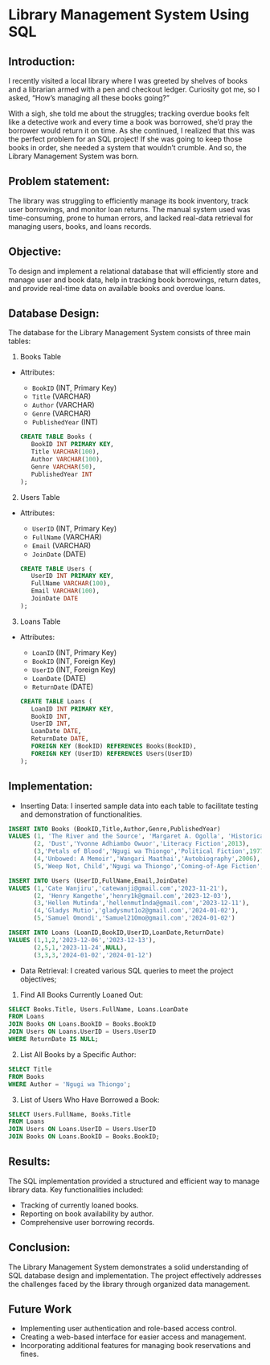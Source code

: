 # Library Management System Using SQL 

## Introduction:
I recently visited a local library where I was greeted by shelves of books and a librarian armed with a pen and checkout ledger. Curiosity got me, so I asked, “How’s managing all these books going?”

With a sigh, she told me about the struggles; tracking overdue books felt like a detective work and every time a book was borrowed, she’d pray the borrower would return it on time. As she continued, I realized that this was the perfect problem for an SQL project! If she was going to keep those books in order, she needed a system that wouldn’t crumble. And so, the Library Management System was born.

## Problem statement:
The library was struggling to efficiently manage its book inventory, track user borrowings, and monitor loan returns. The manual system used was time-consuming, prone to human errors, and lacked real-data retrieval for managing users, books, and loans records.

## Objective:
To design and implement a relational database that will efficiently store and manage user and book data, help in tracking book borrowings, return dates, and provide real-time data on available books and overdue loans.

## Database Design:
The database for the Library Management System consists of three main tables:

1. Books Table

  - Attributes:
      - `BookID` (INT, Primary Key)
      - `Title` (VARCHAR)
      - `Author` (VARCHAR)
      - `Genre` (VARCHAR)
      - `PublishedYear` (INT)

    ```sql
    CREATE TABLE Books (
       BookID INT PRIMARY KEY,
       Title VARCHAR(100),
       Author VARCHAR(100),
       Genre VARCHAR(50),
       PublishedYear INT
    );
    ```
   

2. Users Table

  - Attributes:
      - `UserID` (INT, Primary Key)
      - `FullName` (VARCHAR)
      - `Email` (VARCHAR)
      - `JoinDate` (DATE)

    ```sql
    CREATE TABLE Users (
       UserID INT PRIMARY KEY,
       FullName VARCHAR(100),
       Email VARCHAR(100),
       JoinDate DATE
    );
    ```


3. Loans Table

  - Attributes:
      - `LoanID` (INT, Primary Key)
      - `BookID` (INT, Foreign Key)
      - `UserID` (INT, Foreign Key)
      - `LoanDate` (DATE)
      - `ReturnDate` (DATE)

    ```sql
    CREATE TABLE Loans (
       LoanID INT PRIMARY KEY,
       BookID INT,
       UserID INT,
       LoanDate DATE,
       ReturnDate DATE,
       FOREIGN KEY (BookID) REFERENCES Books(BookID),
       FOREIGN KEY (UserID) REFERENCES Users(UserID)
    );
    ```

## Implementation:

  - Inserting Data: I inserted sample data into each table to facilitate testing and demonstration of functionalities.

```sql
INSERT INTO Books (BookID,Title,Author,Genre,PublishedYear)
VALUES (1, 'The River and the Source', 'Margaret A. Ogolla', 'Historical Fiction',1994),
       (2, 'Dust','Yvonne Adhiambo Owuor','Literacy Fiction',2013),
       (3,'Petals of Blood','Ngugi wa Thiongo','Political Fiction',1977),
       (4,'Unbowed: A Memoir','Wangari Maathai','Autobiography',2006),
       (5,'Weep Not, Child','Ngugi wa Thiongo','Coming-of-Age Fiction',1964)

INSERT INTO Users (UserID,FullName,Email,JoinDate)
VALUES (1,'Cate Wanjiru','catewanji@gmail.com','2023-11-21'),
       (2, 'Henry Kangethe','henry1k@gmail.com','2023-12-03'),
       (3,'Hellen Mutinda','hellenmut1nda@gmail.com','2023-12-11'),
       (4,'Gladys Mutio','gladysmut1o2@gmail.com','2024-01-02'),
       (5,'Samuel Omondi','Samuel21Omo@gmail.com','2024-01-02')

INSERT INTO Loans (LoanID,BookID,UserID,LoanDate,ReturnDate)
VALUES (1,1,2,'2023-12-06','2023-12-13'),
       (2,5,1,'2023-11-24',NULL),
       (3,3,3,'2024-01-02','2024-01-12')
```

  - Data Retrieval: I created various SQL queries to meet the project objectives;
    
   1. Find All Books Currently Loaned Out:
      
```sql
SELECT Books.Title, Users.FullName, Loans.LoanDate
FROM Loans
JOIN Books ON Loans.BookID = Books.BookID
JOIN Users ON Loans.UserID = Users.UserID
WHERE ReturnDate IS NULL;
```

  2. List All Books by a Specific Author:
     
```sql
SELECT Title
FROM Books
WHERE Author = 'Ngugi wa Thiongo';
```

  3. List of Users Who Have Borrowed a Book:

```sql
SELECT Users.FullName, Books.Title
FROM Loans
JOIN Users ON Loans.UserID = Users.UserID
JOIN Books ON Loans.BookID = Books.BookID;
```

## Results:
The SQL implementation provided a structured and efficient way to manage library data. 
Key functionalities included:

 - Tracking of currently loaned books.
 - Reporting on book availability by author.
 - Comprehensive user borrowing records.

## Conclusion:
The Library Management System demonstrates a solid understanding of SQL database design and implementation. The project effectively addresses the challenges faced by the library through organized data management. 

## Future Work

  - Implementing user authentication and role-based access control.
  - Creating a web-based interface for easier access and management.
  - Incorporating additional features for managing book reservations and fines.
